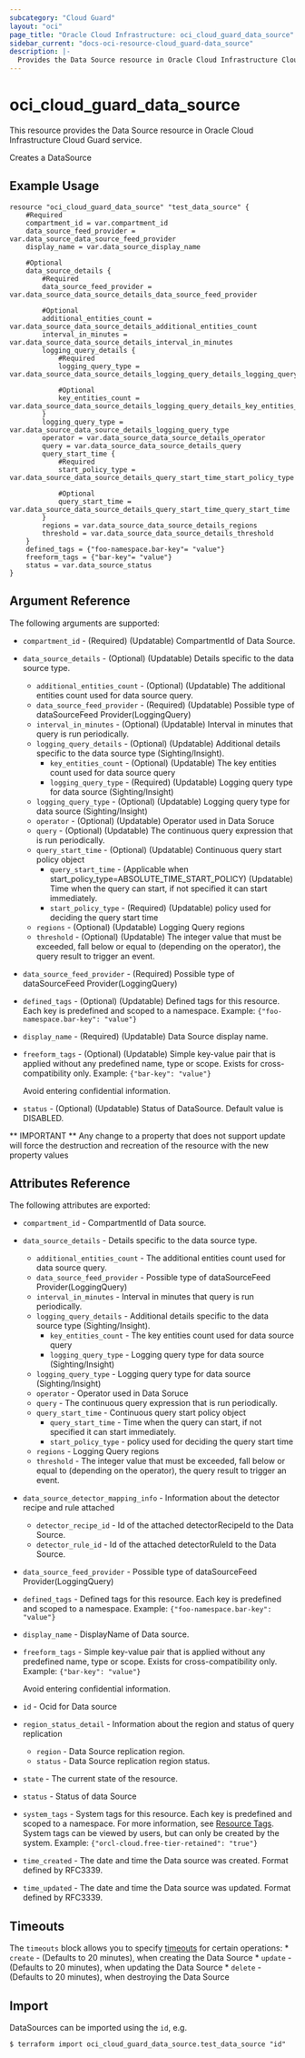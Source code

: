 ```yaml
---
subcategory: "Cloud Guard"
layout: "oci"
page_title: "Oracle Cloud Infrastructure: oci_cloud_guard_data_source"
sidebar_current: "docs-oci-resource-cloud_guard-data_source"
description: |-
  Provides the Data Source resource in Oracle Cloud Infrastructure Cloud Guard service
---
```


# oci_cloud_guard_data_source
This resource provides the Data Source resource in Oracle Cloud Infrastructure Cloud Guard service.

Creates a DataSource


## Example Usage

```hcl
resource "oci_cloud_guard_data_source" "test_data_source" {
	#Required
	compartment_id = var.compartment_id
	data_source_feed_provider = var.data_source_data_source_feed_provider
	display_name = var.data_source_display_name

	#Optional
	data_source_details {
		#Required
		data_source_feed_provider = var.data_source_data_source_details_data_source_feed_provider

		#Optional
		additional_entities_count = var.data_source_data_source_details_additional_entities_count
		interval_in_minutes = var.data_source_data_source_details_interval_in_minutes
		logging_query_details {
			#Required
			logging_query_type = var.data_source_data_source_details_logging_query_details_logging_query_type

			#Optional
			key_entities_count = var.data_source_data_source_details_logging_query_details_key_entities_count
		}
		logging_query_type = var.data_source_data_source_details_logging_query_type
		operator = var.data_source_data_source_details_operator
		query = var.data_source_data_source_details_query
		query_start_time {
			#Required
			start_policy_type = var.data_source_data_source_details_query_start_time_start_policy_type

			#Optional
			query_start_time = var.data_source_data_source_details_query_start_time_query_start_time
		}
		regions = var.data_source_data_source_details_regions
		threshold = var.data_source_data_source_details_threshold
	}
	defined_tags = {"foo-namespace.bar-key"= "value"}
	freeform_tags = {"bar-key"= "value"}
	status = var.data_source_status
}
```

## Argument Reference

The following arguments are supported:

* `compartment_id` - (Required) (Updatable) CompartmentId of Data Source.
* `data_source_details` - (Optional) (Updatable) Details specific to the data source type.
	* `additional_entities_count` - (Optional) (Updatable) The additional entities count used for data source query.
	* `data_source_feed_provider` - (Required) (Updatable) Possible type of dataSourceFeed Provider(LoggingQuery)
	* `interval_in_minutes` - (Optional) (Updatable) Interval in minutes that query is run periodically.
	* `logging_query_details` - (Optional) (Updatable) Additional details specific to the data source type (Sighting/Insight).
		* `key_entities_count` - (Optional) (Updatable) The key entities count used for data source query
		* `logging_query_type` - (Required) (Updatable) Logging query type for data source (Sighting/Insight)
	* `logging_query_type` - (Optional) (Updatable) Logging query type for data source (Sighting/Insight)
	* `operator` - (Optional) (Updatable) Operator used in Data Soruce
	* `query` - (Optional) (Updatable) The continuous query expression that is run periodically.
	* `query_start_time` - (Optional) (Updatable) Continuous query start policy object
		* `query_start_time` - (Applicable when start_policy_type=ABSOLUTE_TIME_START_POLICY) (Updatable) Time when the query can start, if not specified it can start immediately.
		* `start_policy_type` - (Required) (Updatable) policy used for deciding the query start time
	* `regions` - (Optional) (Updatable) Logging Query regions
	* `threshold` - (Optional) (Updatable) The integer value that must be exceeded, fall below or equal to (depending on the operator), the query result to trigger an event.
* `data_source_feed_provider` - (Required) Possible type of dataSourceFeed Provider(LoggingQuery)
* `defined_tags` - (Optional) (Updatable) Defined tags for this resource. Each key is predefined and scoped to a namespace. Example: `{"foo-namespace.bar-key": "value"}` 
* `display_name` - (Required) (Updatable) Data Source display name.
* `freeform_tags` - (Optional) (Updatable) Simple key-value pair that is applied without any predefined name, type or scope. Exists for cross-compatibility only. Example: `{"bar-key": "value"}`

	Avoid entering confidential information. 
* `status` - (Optional) (Updatable) Status of DataSource. Default value is DISABLED.


** IMPORTANT **
Any change to a property that does not support update will force the destruction and recreation of the resource with the new property values

## Attributes Reference

The following attributes are exported:

* `compartment_id` - CompartmentId of Data source.
* `data_source_details` - Details specific to the data source type.
	* `additional_entities_count` - The additional entities count used for data source query.
	* `data_source_feed_provider` - Possible type of dataSourceFeed Provider(LoggingQuery)
	* `interval_in_minutes` - Interval in minutes that query is run periodically.
	* `logging_query_details` - Additional details specific to the data source type (Sighting/Insight).
		* `key_entities_count` - The key entities count used for data source query
		* `logging_query_type` - Logging query type for data source (Sighting/Insight)
	* `logging_query_type` - Logging query type for data source (Sighting/Insight)
	* `operator` - Operator used in Data Soruce
	* `query` - The continuous query expression that is run periodically.
	* `query_start_time` - Continuous query start policy object
		* `query_start_time` - Time when the query can start, if not specified it can start immediately.
		* `start_policy_type` - policy used for deciding the query start time
	* `regions` - Logging Query regions
	* `threshold` - The integer value that must be exceeded, fall below or equal to (depending on the operator), the query result to trigger an event.
* `data_source_detector_mapping_info` - Information about the detector recipe and rule attached
	* `detector_recipe_id` - Id of the attached detectorRecipeId to the Data Source.
	* `detector_rule_id` - Id of the attached detectorRuleId to the Data Source.
* `data_source_feed_provider` - Possible type of dataSourceFeed Provider(LoggingQuery)
* `defined_tags` - Defined tags for this resource. Each key is predefined and scoped to a namespace. Example: `{"foo-namespace.bar-key": "value"}` 
* `display_name` - DisplayName of Data source.
* `freeform_tags` - Simple key-value pair that is applied without any predefined name, type or scope. Exists for cross-compatibility only. Example: `{"bar-key": "value"}`

	Avoid entering confidential information. 
* `id` - Ocid for Data source
* `region_status_detail` - Information about the region and status of query replication
	* `region` - Data Source replication region.
	* `status` - Data Source replication region status.
* `state` - The current state of the resource.
* `status` - Status of data Source
* `system_tags` - System tags for this resource. Each key is predefined and scoped to a namespace. For more information, see [Resource Tags](https://docs.cloud.oracle.com/iaas/Content/General/Concepts/resourcetags.htm). System tags can be viewed by users, but can only be created by the system.  Example: `{"orcl-cloud.free-tier-retained": "true"}` 
* `time_created` - The date and time the Data source was created. Format defined by RFC3339.
* `time_updated` - The date and time the Data source was updated. Format defined by RFC3339.

## Timeouts

The `timeouts` block allows you to specify [timeouts](https://registry.terraform.io/providers/oracle/oci/latest/docs/guides/changing_timeouts) for certain operations:
	* `create` - (Defaults to 20 minutes), when creating the Data Source
	* `update` - (Defaults to 20 minutes), when updating the Data Source
	* `delete` - (Defaults to 20 minutes), when destroying the Data Source


## Import

DataSources can be imported using the `id`, e.g.

```
$ terraform import oci_cloud_guard_data_source.test_data_source "id"
```

